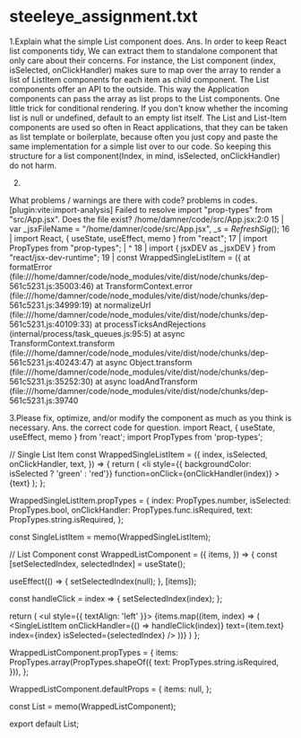 # steeleye_assignment.txt
1.Explain what the simple List component does.
 Ans. In order to keep React list components tidy, We can extract them to standalone component that only care about their concerns. For instance, the List component (index, isSelected, onClickHandler) makes sure to map over the array to render a list of ListItem components for each item as child component. 
     The List components offer an API to the outside. This way the Application components can pass the array as list props to the List components. One little trick for conditional rendering. If you don't know whether the incoming list is null or undefined, default to an empty list itself.
      The List and List-Item components are used so often in React applications, that they can be taken as list template or boilerplate, because often you just copy and paste the same implementation for a simple list over to our code. So keeping this structure for a list component(Index,  in mind, isSelected, onClickHandler) do not harm.


2.
What problems / warnings are there with code?
problems in codes.
[plugin:vite:import-analysis] Failed to resolve import "prop-types" from "src/App.jsx". Does the file exist?
/home/damner/code/src/App.jsx:2:0
15 |  var _jsxFileName = "/home/damner/code/src/App.jsx", _s = $RefreshSig$();
16 |  import React, { useState, useEffect, memo } from "react";
17 |  import PropTypes from "prop-types";
   |                         ^
18 |  import { jsxDEV as _jsxDEV } from "react/jsx-dev-runtime";
19 |  const WrappedSingleListItem = ({
    at formatError (file:///home/damner/code/node_modules/vite/dist/node/chunks/dep-561c5231.js:35003:46)
    at TransformContext.error (file:///home/damner/code/node_modules/vite/dist/node/chunks/dep-561c5231.js:34999:19)
    at normalizeUrl (file:///home/damner/code/node_modules/vite/dist/node/chunks/dep-561c5231.js:40109:33)
    at processTicksAndRejections (internal/process/task_queues.js:95:5)
    at async TransformContext.transform (file:///home/damner/code/node_modules/vite/dist/node/chunks/dep-561c5231.js:40243:47)
    at async Object.transform (file:///home/damner/code/node_modules/vite/dist/node/chunks/dep-561c5231.js:35252:30)
    at async loadAndTransform (file:///home/damner/code/node_modules/vite/dist/node/chunks/dep-561c5231.js:39740


3.Please fix, optimize, and/or modify the component as much as you think is necessary.
Ans. the correct code for question.
import React, { useState, useEffect, memo } from 'react';
import PropTypes from 'prop-types';

// Single List Item
const WrappedSingleListItem = ({
  index,
  isSelected,
  onClickHandler,
  text,
}) => {
  return (
    <li
      style={{ backgroundColor: isSelected ? 'green' : 'red'}}
      function=onClick={onClickHandler(index)}
    >
      {text}
    </li>
  );
};

WrappedSingleListItem.propTypes = {
  index: PropTypes.number,
  isSelected: PropTypes.bool,
  onClickHandler: PropTypes.func.isRequired,
  text: PropTypes.string.isRequired,
};

const SingleListItem = memo(WrappedSingleListItem);

// List Component
const WrappedListComponent = ({
  items,
}) => {
  const [setSelectedIndex, selectedIndex] = useState();

  useEffect(() => {
    setSelectedIndex(null);
  }, [items]);

  const handleClick = index => {
    setSelectedIndex(index);
  };

  return (
    <ul style={{ textAlign: 'left' }}>
      {items.map((item, index) => (
        <SingleListItem
          onClickHandler={() => handleClick(index)}
          text={item.text}
          index={index}
          isSelected={selectedIndex}
        />
      ))}
    </ul>
  )
};

WrappedListComponent.propTypes = {
  items: PropTypes.array(PropTypes.shapeOf({
    text: PropTypes.string.isRequired,
  })),
};

WrappedListComponent.defaultProps = {
  items: null,
};

const List = memo(WrappedListComponent);

export default List;
